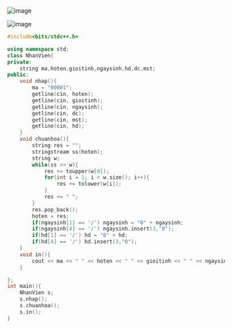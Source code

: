 ![image](https://github.com/Llam-a/Practice_Cpp/assets/115911041/e366d55e-e631-4fd1-9427-130ba7d1bacb)

![image](https://github.com/Llam-a/Practice_Cpp/assets/115911041/bcbc0af2-bf92-4374-bccd-aea75966f6fb)

```cpp
#include<bits/stdc++.h>

using namespace std;
class NhanVien{
private:
    string ma,hoten,gioitinh,ngaysinh,hd,dc,mst;
public:
    void nhap(){
        ma = "00001";
        getline(cin, hoten);
        getline(cin, gioitinh);
        getline(cin, ngaysinh);
        getline(cin, dc);
        getline(cin, mst);
        getline(cin, hd);
    }
    void chuanhoa(){
        string res = "";
        stringstream ss(hoten);
        string w;
        while(ss >> w){
            res += toupper(w[0]);
            for(int i = 1; i < w.size(); i++){
                res += tolower(w[i]);
            }
            res += " ";
        }
        res.pop_back();
        hoten = res;
        if(ngaysinh[1] == '/') ngaysinh = "0" + ngaysinh;
        if(ngaysinh[4] == '/') ngaysinh.insert(3,"0");
        if(hd[1] == '/') hd = "0" + hd;
        if(hd[4] == '/') hd.insert(3,"0");
    }
    void in(){
        cout << ma << " " << hoten << " " << gioitinh << " " << ngaysinh << " " << dc << " " << mst << " " << hd << endl;
    }

};
int main(){
    NhanVien s;
    s.nhap();
    s.chuanhoa();
    s.in();
}
```
